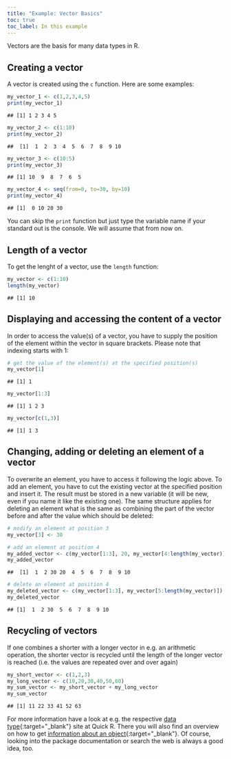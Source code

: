 ```yaml
---
title: "Example: Vector Basics"
toc: true
toc_label: In this example
---
```




Vectors are the basis for many data types in R.

## Creating a vector
A vector is created using the `c` function. Here are some examples:

```r
my_vector_1 <- c(1,2,3,4,5)
print(my_vector_1)
```

```
## [1] 1 2 3 4 5
```

```r
my_vector_2 <- c(1:10)
print(my_vector_2)
```

```
##  [1]  1  2  3  4  5  6  7  8  9 10
```

```r
my_vector_3 <- c(10:5)
print(my_vector_3)
```

```
## [1] 10  9  8  7  6  5
```

```r
my_vector_4 <- seq(from=0, to=30, by=10)
print(my_vector_4)
```

```
## [1]  0 10 20 30
```
You can skip the `print` function but just type the variable name if your 
standard out is the console. We will assume that from now on.

## Length of a vector
To get the lenght of a vector, use the `length` function:

```r
my_vector <- c(1:10)
length(my_vector)
```

```
## [1] 10
```

## Displaying and accessing the content of a vector
In order to access the value(s) of a vector, you have to supply the 
position of the element within the vector in square brackets. Please note that
indexing starts with 1:

```r
# get the value of the element(s) at the specified position(s)
my_vector[1]
```

```
## [1] 1
```

```r
my_vector[1:3]
```

```
## [1] 1 2 3
```

```r
my_vector[c(1,3)]
```

```
## [1] 1 3
```

## Changing, adding or deleting an element of a vector
To overwrite an element, you have to access
it following the logic above. To add an element, you have to cut the existing 
vector at the specified position and insert it. The result must be stored in
a new variable (it will be new, even if you name it like the existing one). 
The same structure applies for deleting an element what is the same as combining
the part of the vector before and after the value which should be deleted:

```r
# modify an element at position 3
my_vector[3] <- 30

# add an element at position 4
my_added_vector <- c(my_vector[1:3], 20, my_vector[4:length(my_vector)])
my_added_vector
```

```
##  [1]  1  2 30 20  4  5  6  7  8  9 10
```

```r
# delete an element at position 4
my_deleted_vector <- c(my_vector[1:3], my_vector[5:length(my_vector)])
my_deleted_vector
```

```
## [1]  1  2 30  5  6  7  8  9 10
```

## Recycling of vectors
If one combines a shorter with a longer vector in e.g. an arithmetic
operation, the shorter vector is recycled until the length of the longer vector 
is reached (i.e. the values are repeated over and over again)

```r
my_short_vector <- c(1,2,3)
my_long_vector <- c(10,20,30,40,50,60)
my_sum_vector <- my_short_vector + my_long_vector
my_sum_vector
```

```
## [1] 11 22 33 41 52 63
```
For more information have a look at e.g. the respective [data type](http://www.statmethods.net/input/datatypes.html){:target="_blank"} site at Quick R. There you will also find an overview on how to get [information about an object](http://www.statmethods.net/input/contents.html){:target="_blank"}. 
Of course, looking into the package documentation or search the web is always a good idea, too.
